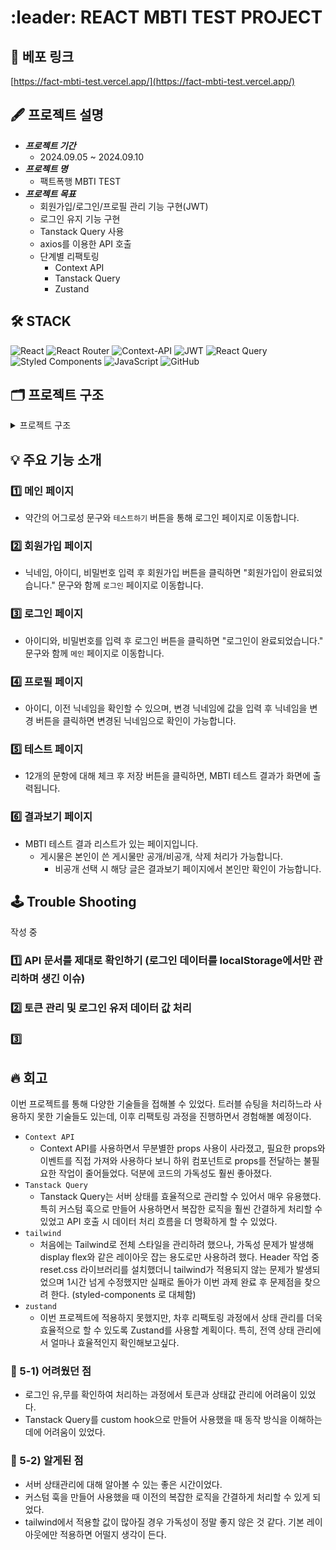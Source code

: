 # :leader: REACT MBTI TEST PROJECT

## :rocket: 베포 링크

[https://fact-mbti-test.vercel.app/](https://fact-mbti-test.vercel.app/)

## :fountain_pen: 프로젝트 설명

- **_프로젝트 기간_**
  - 2024.09.05 ~ 2024.09.10
- **_프로젝트 명_**
  - 팩트폭행 MBTI TEST
- **_프로젝트 목표_**
  - 회원가입/로그인/프로필 관리 기능 구현(JWT)
  - 로그인 유지 기능 구현
  - Tanstack Query 사용
  - axios를 이용한 API 호출
  - 단계별 리팩토링
    - Context API
    - Tanstack Query
    - Zustand

## :hammer_and_wrench: STACK

![React](https://img.shields.io/badge/react-%2320232a.svg?style=for-the-badge&logo=react&logoColor=%2361DAFB) ![React Router](https://img.shields.io/badge/React_Router-CA4245?style=for-the-badge&logo=react-router&logoColor=white) ![Context-API](https://img.shields.io/badge/Context--Api-000000?style=for-the-badge&logo=react) ![JWT](https://img.shields.io/badge/JWT-black?style=for-the-badge&logo=JSON%20web%20tokens) ![React Query](https://img.shields.io/badge/-React%20Query-FF4154?style=for-the-badge&logo=react%20query&logoColor=white) ![Styled Components](https://img.shields.io/badge/styled--components-DB7093?style=for-the-badge&logo=styled-components&logoColor=white) ![JavaScript](https://img.shields.io/badge/javascript-%23323330.svg?style=for-the-badge&logo=javascript&logoColor=%23F7DF1E) ![GitHub](https://img.shields.io/badge/github-%23121011.svg?style=for-the-badge&logo=github&logoColor=white)

## :card_index_dividers: 프로젝트 구조

<details>
<summary>프로젝트 구조</summary>
📦src<br/>
 ┣ 📂api<br/>
 ┃ ┣ 📜authAPI.js<br/>
 ┃ ┗ 📜mbtiAPI.js<br/>
 ┣ 📂assets<br/>
 ┃ ┣ 📂img<br/>
 ┃ ┃ ┣ 📂mbti<br/>
 ┃ ┗ 📜react.svg<br/>
 ┣ 📂components<br/>
 ┃ ┣ 📂footer<br/>
 ┃ ┣ 📂header<br/>
 ┃ ┣ 📜GlobalStyle.jsx<br/>
 ┃ ┣ 📜Layout.jsx<br/>
 ┃ ┣ 📜ProtectedRoute.jsx<br/>
 ┃ ┣ 📜TestForm.jsx<br/>
 ┃ ┣ 📜TestResultItem.jsx<br/>
 ┃ ┗ 📜TestResultList.jsx<br/>
 ┣ 📂constants<br/>
 ┃ ┗ 📜queryKeys.js<br/>
 ┣ 📂context<br/>
 ┃ ┗ 📜AuthContext.jsx<br/>
 ┣ 📂data<br/>
 ┃ ┗ 📜questions.js<br/>
 ┣ 📂hooks<br/>
 ┃ ┣ 📜mutations.jsx<br/>
 ┃ ┗ 📜queries.jsx<br/>
 ┣ 📂instance<br/>
 ┃ ┗ 📜baseInstance.js<br/>
 ┣ 📂pages<br/>
 ┃ ┣ 📜Join.jsx<br/>
 ┃ ┣ 📜Login.jsx<br/>
 ┃ ┣ 📜Main.jsx<br/>
 ┃ ┣ 📜Mypage.jsx<br/>
 ┃ ┣ 📜TestPage.jsx<br/>
 ┃ ┗ 📜TestResultPage.jsx<br/>
 ┣ 📂shared<br/>
 ┃ ┗ 📜Router.jsx<br/>
 ┣ 📂utils<br/>
 ┃ ┣ 📜dateResult.js<br/>
 ┃ ┣ 📜mbtiCalculator.js<br/>
 ┃ ┣ 📜mbtiImg.js<br/>
 ┃ ┗ 📜mbtiResult.js<br/>
 ┣ 📂zustand<br/>
 ┃ ┗ 📜userStore.js<br/>
 ┣ 📜App.css<br/>
 ┣ 📜App.jsx<br/>
 ┣ 📜index.css<br/>
 ┗ 📜main.jsx<br/>
</details>

## :bulb: 주요 기능 소개

### :one: 메인 페이지

- 약간의 어그로성 문구와 `테스트하기` 버튼을 통해 로그인 페이지로 이동합니다.

### :two: 회원가입 페이지

- 닉네임, 아이디, 비밀번호 입력 후 회원가입 버튼을 클릭하면 "회원가입이 완료되었습니다." 문구와 함께 `로그인` 페이지로 이동합니다.

### :three: 로그인 페이지

- 아이디와, 비밀번호를 입력 후 로그인 버튼을 클릭하면 "로그인이 완료되었습니다." 문구와 함께 `메인` 페이지로 이동합니다.

### :four: 프로필 페이지

- 아이디, 이전 닉네임을 확인할 수 있으며, 변경 닉네임에 값을 입력 후 닉네임을 변경 버튼을 클릭하면 변경된 닉네임으로 확인이 가능합니다.

### :five: 테스트 페이지

- 12개의 문항에 대해 체크 후 저장 버튼을 클릭하면, MBTI 테스트 결과가 화면에 출력됩니다.

### :six: 결과보기 페이지

- MBTI 테스트 결과 리스트가 있는 페이지입니다.
  - 게시물은 본인이 쓴 게시물만 공개/비공개, 삭제 처리가 가능합니다.
    - 비공개 선택 시 해당 글은 결과보기 페이지에서 본인만 확인이 가능합니다.

## :joystick: Trouble Shooting

작성 중

### :one: API 문서를 제대로 확인하기 (로그인 데이터를 localStorage에서만 관리하며 생긴 이슈)

### :two: 토큰 관리 및 로그인 유저 데이터 값 처리

### :three:

## :fire: 회고

이번 프로젝트를 통해 다양한 기술들을 접해볼 수 있었다. 트러블 슈팅을 처리하느라 사용하지 못한 기술들도 있는데, 이후 리팩토링 과정을 진행하면서 경험해볼 예정이다.

- `Context API`
  - Context API를 사용하면서 무분별한 props 사용이 사라졌고, 필요한 props와 이벤트를 직접 가져와 사용하다 보니 하위 컴포넌트로 props를 전달하는 불필요한 작업이 줄어들었다. 덕분에 코드의 가독성도 훨씬 좋아졌다.
- `Tanstack Query`
  - Tanstack Query는 서버 상태를 효율적으로 관리할 수 있어서 매우 유용했다. 특히 커스텀 훅으로 만들어 사용하면서 복잡한 로직을 훨씬 간결하게 처리할 수 있었고 API 호출 시 데이터 처리 흐름을 더 명확하게 할 수 있었다.
- `tailwind`
  - 처음에는 Tailwind로 전체 스타일을 관리하려 했으나, 가독성 문제가 발생해 display flex와 같은 레이아웃 잡는 용도로만 사용하려 했다. Header 작업 중 reset.css 라이브러리를 설치했더니 tailwind가 적용되지 않는 문제가 발생되었으며 1시간 넘게 수정했지만 실패로 돌아가 이번 과제 완료 후 문제점을 찾으려 한다. (styled-components 로 대체함)
- `zustand`
  - 이번 프로젝트에 적용하지 못했지만, 차후 리팩토링 과정에서 상태 관리를 더욱 효율적으로 할 수 있도록 Zustand를 사용할 계획이다. 특히, 전역 상태 관리에서 얼마나 효율적인지 확인해보고싶다.

### :pushpin: 5-1) 어려웠던 점

- 로그인 유,무를 확인하여 처리하는 과정에서 토큰과 상태값 관리에 어려움이 있었다.
- Tanstack Query를 custom hook으로 만들어 사용했을 때 동작 방식을 이해하는 데에 어려움이 있었다.

### :pushpin: 5-2) 알게된 점

- 서버 상태관리에 대해 알아볼 수 있는 좋은 시간이었다.
- 커스텀 훅을 만들어 사용했을 때 이전의 복잡한 로직을 간결하게 처리할 수 있게 되었다.
- tailwind에서 적용할 값이 많아질 경우 가독성이 정말 좋지 않은 것 같다. 기본 레이아웃에만 적용하면 어떨지 생각이 든다.
